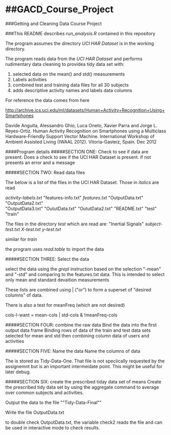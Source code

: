 ##GACD_Course_Project
===================

###Getting and Cleaning Data Course Project


###This README describes *run_analysis.R* contained in this repository 

The program assumes the directory *UCI HAR Dataset* is in the working directory. 


The program reads data from the *UCI HAR Dataset* and performs rudimentary data cleaning to providea tidy data set with:
1. selected data on the mean() and std() measurements 
2. Labels activities
2. combined test and training data files for all 30 subjects
3. adds descriptive activity names and labels data columns

For reference the data comes from here

http://archive.ics.uci.edu/ml/datasets/Human+Activity+Recognition+Using+Smartphones

Davide Anguita, Alessandro Ghio, Luca Oneto, Xavier Parra and Jorge L. Reyes-Ortiz. Human Activity Recognition on Smartphones using a Multiclass Hardware-Friendly Support Vector Machine. International Workshop of Ambient Assisted Living (IWAAL 2012). Vitoria-Gasteiz, Spain. Dec 2012


####Program details
#####SECTION ONE: Check to see if data are present.
Does a check to see if the UCI HAR Dataset is present. if not presents an error and a message

#####SECTION TWO: Read data files

The below is a list of the files in the UCI HAR Dataset. Those in *italics* are read

*activity-labels.txt* "features-info.txt"   *features.txt*        "OutputData.txt"      "OutputData2.txt"    
"OutputData3.txt"     "OututData.txt"       "OututData2.txt"      "README.txt"          "test"               
"train" 

The files in the directory *test* which are read are:
 "Inertial Signals" *subject-test.txt* *X-test.txt* *y-test.txt*   

similar for *train*

the program uses *read.table* to import the data

#####SECTION THREE: Select the data

select the data using the *grepl* instruction based on the selection "-mean" and "-std" and comparing to the features.txt data. 
This is intended to select only mean and standard devaition measurements

These lists are combined using | ("or") to form a superset of "desired columns" of data.

There is also a test for meanFreq (which are not desired)

cols-I-want = mean-cols | std-cols & !meanFreq-cols

#####SECTION FOUR: combine the raw data
Bind the data into the first output data frame
Binding rows of data of the train and test data sets selected for mean and std
then combining column data of users and activities

#####SECTION FIVE: Name the data
Name the columns of data 

The is stored as Tidy-Data-One. 
 That file is not speciically requested by the assignemnt but is an important intermeidate point. 
 This might be useful for later debug. 

#####SECTION SIX: create the prescribed tiday data set of means
Create the prescribed tidy data set by using the aggregate command to average over common subjects and activities. 

Output the data to the file ""Tidy-Data-Final""

Write the file OutputData.txt

to double check OutputData.txt, the variable check2 reads the file and can be used in interactive mode to check results.






